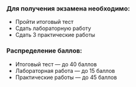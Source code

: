 ### Для получения экзамена необходимо:
- Пройти итоговый тест
- Сдать лабораторную работу
- Сдать 3 практические работы

### Распределение баллов:
- Итоговый тест — до 40 баллов
- Лабораторная работа — до 15 баллов
- Практические работы — до 45 баллов